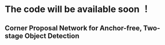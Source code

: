 # The code will be available soon ！

## Corner Proposal Network for Anchor-free, Two-stage Object Detection

